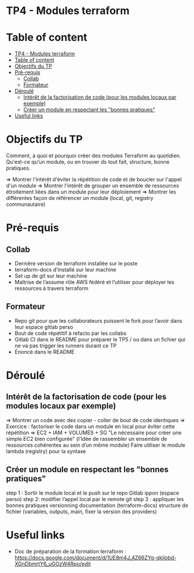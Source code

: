 # TP4 - Modules terraform

# Table of content
<!--TOC-->

- [TP4 - Modules terraform](#tp4---modules-terraform)
- [Table of content](#table-of-content)
- [Objectifs du TP](#objectifs-du-tp)
- [Pré-requis](#pré-requis)
  - [Collab](#collab)
  - [Formateur](#formateur)
- [Déroulé](#déroulé)
  - [Intérêt de la factorisation de code (pour les modules locaux par exemple)](#intérêt-de-la-factorisation-de-code-pour-les-modules-locaux-par-exemple)
  - [Créer un module en respectant les "bonnes pratiques"](#créer-un-module-en-respectant-les-bonnes-pratiques)
- [Useful links](#useful-links)

<!--TOC-->

# Objectifs du TP
Comment, à quoi et pourquoi créer des modules Terraform au quotidien.
Qu'est-ce qu’un module, ou en trouver ds tout fait, structure, bonne pratiques.

=> Montrer l'intérêt d'éviter la répétition de code et de boucler sur l'appel d'un module
=> Montrer l'intérêt de grouper un ensemble de ressources étroitement liées dans un module pour leur déploiement
=> Montrer les différentes façon de référencer un module (local, git, registry communautaire)

# Pré-requis

## Collab
* Dernière version de terraform installée sur le poste
* terraform-docs d’installé sur leur machine
* Set up de git sur leur machine
* Maîtrise de l’assume rôle AWS fédéré et l’utiliser pour déployer les ressources à travers terraform

## Formateur
* Repo git pour que les collaborateurs puissent le fork pour l’avoir dans leur espace gitlab perso 
* Bout de code répétitif à refacto par les collabs
* Gitlab CI dans le README pour préparer le TP5 / ou dans un fichier qui ne va pas trigger les runners durant ce TP
* Énoncé dans le README

# Déroulé 

## Intérêt de la factorisation de code (pour les modules locaux par exemple)
=> Montrer un code avec des copier - coller de bout de code identiques 
=> Exercice : factoriser le code dans un module en local pour éviter cette répétition
=> EC2 + IAM + VOLUMES + SG
"Le nécessaire pour créer une simple EC2 bien configurée" (l’idée de rassembler un ensemble de ressources cohérentes au sein d’un même module)
Faire utiliser le module lambda (registry) pour la syntaxe

## Créer un module en respectant les "bonnes pratiques"
step 1 : Sortir le module local et le push sur le repo Gitlab ippon (espace perso)
step 2: modifier l’appel local par le remote git
step 3 : appliquer les bonnes pratiques 
versionning 
documentation (terraform-docs)
structure de fichier (variables, outputs, main, fixer la version des providers)

# Useful links 
- Doc de préparation de la formation terraform : https://docs.google.com/document/d/1UE8m4J_4Z66ZYg-gkjlobd-XGnDbmrtY6_uGOzW4Rpo/edit

